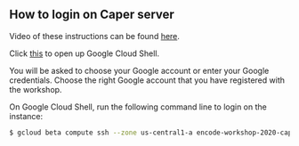 ## How to login on Caper server

Video of these instructions can be found [here](https://drive.google.com/file/d/1CtXuK0UM8zD_zm93gio19navmcCrAdp7/view).

Click [this](https://ssh.cloud.google.com/cloudshell/editor?shellonly=true) to open up Google Cloud Shell.

You will be asked to choose your Google account or enter your Google credentials. Choose the right Google account that you have registered with the workshop.

On Google Cloud Shell, run the following command line to login on the instance:
```bash
$ gcloud beta compute ssh --zone us-central1-a encode-workshop-2020-caper-server --project encode-workshop
```
